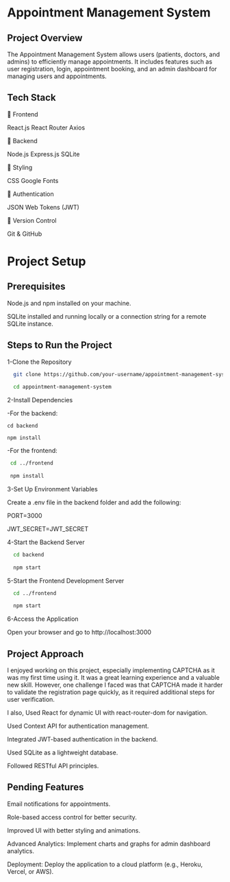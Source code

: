 # Appointment Management System 

## Project Overview

The Appointment Management System allows users (patients, doctors, and admins) to efficiently manage appointments.
It includes features such as user registration, login, appointment booking, and an admin dashboard for managing users and appointments.

## Tech Stack

🔹 Frontend

React.js
React Router
Axios

🔹 Backend

Node.js
Express.js
SQLite

🔹 Styling

CSS
Google Fonts

🔹 Authentication

JSON Web Tokens (JWT)

🔹 Version Control

Git & GitHub


# Project Setup

## Prerequisites


Node.js and npm installed on your machine.

SQLite installed and running locally or a connection string for a remote SQLite instance.

## Steps to Run the Project

1-Clone the Repository

```bash
  git clone https://github.com/your-username/appointment-management-system.git
  
  cd appointment-management-system
```
  
2-Install Dependencies

  -For the backend:
  
    cd backend
    
    npm install
  -For the frontend:
  ```bash
   cd ../frontend
   
   npm install
```
   
3-Set Up Environment Variables

 Create a .env file in the backend folder and add the following:

 
   PORT=3000
   
   JWT_SECRET=JWT_SECRET
   
4-Start the Backend Server
```bash
  cd backend
  
  npm start
```
  
5-Start the Frontend Development Server

```bash
  cd ../frontend
  
  npm start
```
  
6-Access the Application

   Open your browser and go to http://localhost:3000
   

## Project Approach

I enjoyed working on this project, especially implementing CAPTCHA as it was my first time using it. It was a great learning experience and a valuable new skill. However, one challenge I faced was that CAPTCHA made it harder to validate the registration page quickly, as it required additional steps for user verification.

I also,
Used React for dynamic UI with react-router-dom for navigation.

Used Context API for authentication management.

Integrated JWT-based authentication in the backend.

Used SQLite as a lightweight database.

Followed RESTful API principles.


## Pending Features

Email notifications for appointments.

Role-based access control for better security.

Improved UI with better styling and animations.

Advanced Analytics: Implement charts and graphs for admin dashboard analytics.

Deployment: Deploy the application to a cloud platform (e.g., Heroku, Vercel, or AWS).






  
